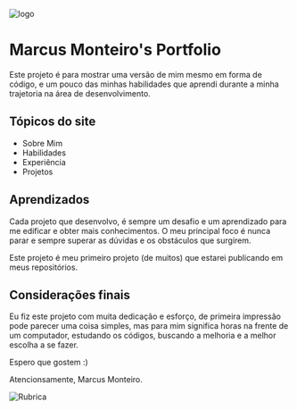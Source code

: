 ![logo](https://user-images.githubusercontent.com/48607304/234708648-283856a1-ecab-41e5-a45f-24cc25531763.png)


# Marcus Monteiro's Portfolio

Este projeto é para mostrar uma versão de mim mesmo em forma de código, e um pouco das minhas habilidades que aprendi durante a minha trajetoria na área de desenvolvimento.

## Tópicos do site

- Sobre Mim
- Habilidades
- Experiência
- Projetos

## Aprendizados

Cada projeto que desenvolvo, é sempre um desafio e um aprendizado para me edificar e obter mais conhecimentos. O meu principal foco é nunca parar e sempre superar as dúvidas e os obstáculos que surgirem.

Este projeto é meu primeiro projeto (de muitos) que estarei publicando em meus repositórios.

## Considerações finais

Eu fiz este projeto com muita dedicação e esforço, de primeira impressão pode parecer uma coisa simples, mas para mim significa horas na frente de um computador, estudando os códigos, buscando a melhoria e a melhor escolha a se fazer.

Espero que gostem :)

Atencionsamente, Marcus Monteiro.

![Rubrica](https://user-images.githubusercontent.com/48607304/234708342-076d6a1b-f5b9-4e0e-8e8d-9876e6d3f0b9.png)
